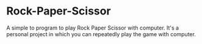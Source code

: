 ﻿# Rock-Paper-Scissor
A simple to program to play Rock Paper Scissor with computer. It's a personal project in which you can repeatedly play the game with computer. 
